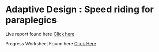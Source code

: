# Adaptive Design : Speed riding for paraplegics



Live report found here [Click here](https://onedrive.live.com/edit.aspx?resid=25F8BCCE20F7D08D!25536&ithint=file%2cdocx&ct=1697536188396&wdOrigin=OFFICECOM-WEB.MAIN.EDGEWORTH&wdPreviousSessionSrc=HarmonyWeb&wdPreviousSession=d9197bb4-bf75-418f-bcd6-c2d9d4bfefbb&wdo=2)


Progress Worksheet Found here [Click Here](https://docs.google.com/spreadsheets/d/1tpOVNelGb-dh0QyA5eFYv-fe3b1EsgDVolfX2vmUakI/edit#gid=0)




